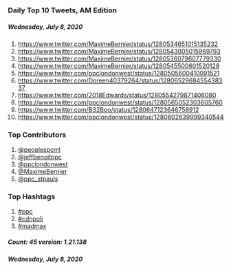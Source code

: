 ### Daily Top 10 Tweets, AM Edition
##### Wednesday, July 8, 2020
 1) https://www.twitter.com/MaximeBernier/status/1280534651015135232
 2) https://www.twitter.com/MaximeBernier/status/1280543005015969793
 3) https://www.twitter.com/MaximeBernier/status/1280536079607779330
 4) https://www.twitter.com/MaximeBernier/status/1280545500601520128
 5) https://www.twitter.com/ppclondonwest/status/1280505600410091521
 6) https://www.twitter.com/Doreen40379264/status/1280652968455438337
 7) https://www.twitter.com/2018Edwards/status/1280554279871406080
 8) https://www.twitter.com/ppclondonwest/status/1280565052303605760
 9) https://www.twitter.com/B32Boo/status/1280647123646758912
10) https://www.twitter.com/ppclondonwest/status/1280602639999340544

### Top Contributors
  1) [@peoplespcml](https://www.twitter.com/peoplespcml)
  2) [@jeffbenoitppc](https://www.twitter.com/jeffbenoitppc)
  3) [@ppclondonwest](https://www.twitter.com/ppclondonwest)
  4) [@MaximeBernier](https://www.twitter.com/MaximeBernier)
  5) [@ppc_stpauls](https://www.twitter.com/ppc_stpauls)


### Top Hashtags

  1) [#ppc](https://www.twitter.com/hashtag/ppc)
  2) [#cdnpoli](https://www.twitter.com/hashtag/cdnpoli)
  3) [#madmax](https://www.twitter.com/hashtag/madmax)

##### Count: 45	version: 1.21.138
##### Wednesday, July 8, 2020

